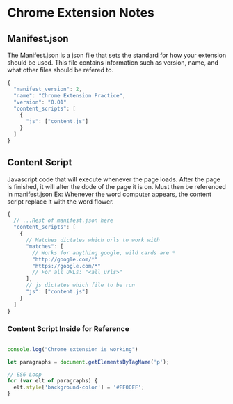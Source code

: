 # Chrome Extension Notes

## Manifest.json
The Manifest.json is a json file that sets the standard for how your extension should be used. This file contains information such as version, name, and what other files should be refered to.

```javascript
{
  "manifest_version": 2,
  "name": "Chrome Extension Practice",
  "version": "0.01"
  "content_scripts": [
    {
      "js": ["content.js"]
    }
  ]
}
```
## Content Script
Javascript code that will execute whenever the page loads. After the page is finished, it will alter the dode of the page it is on. Must then be referenced in manifest.json
Ex: Whenever the word computer appears, the content script replace it with the word flower.

```javascript
{ 
  // ...Rest of manifest.json here
  "content_scripts": [
    {
      // Matches dictates which urls to work with
      "matches": [
        // Works for anything google, wild cards are *
        "http://google.com/*"
        "https://google.com/*"
        // For all URLs: "<all_urls>"
      ],
      // js dictates which file to be run
      "js": ["content.js"]
    }
  ]
}
```
### Content Script Inside for Reference

```javascript

console.log("Chrome extension is working")

let paragraphs = document.getElementsByTagName('p');

// ES6 Loop
for (var elt of paragraphs) {
  elt.style['background-color'] = '#FF00FF';
}
```